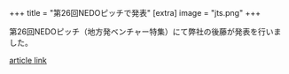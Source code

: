 +++
title = "第26回NEDOピッチで発表"
[extra]
image = "jts.png"
+++

第26回NEDOピッチ（地方発ベンチャー特集）にて弊社の後藤が発表を行いました。

[article link](https://www.youtube.com/watch?v=Zt_zESlPNQ4)
